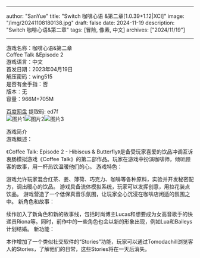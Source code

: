 
---
author: "SanYue"
title: "Switch 咖啡心语 &第二章[1.0.39+1.12|XCI]"
image: "/img/20241108180138.jpg"
draft: false
date: 2024-11-19
description: "Switch 咖啡心语&第二章"
tags: [冒险, 像素, 中文]
archives: ["2024/11/19"]

---

游戏名称：咖啡心语&第二章   
Coffee Talk &Episode 2     
游戏语言：中文  
首发日期：2023年04月19日  
解压密码：wing515  
是否有金手指：否  
版本：无   
容量：966M+705M

[百度网盘](https//pan.baidu.com/s/13-aduyxllKtggPHNo10InA) 提取码: ed7f  
![图片1](/img/0df12d6.jpg)![图片2](/img/d3efb5.jpg)![图片3](/img/1ad972.jpg)  

游戏简介  
游戏概述：

《Coffee Talk: Episode 2 - Hibiscus & Butterfly》是备受玩家喜爱的饮品冲调互诉衷肠模拟游戏《Coffee Talk》的第二部作品。玩家在游戏中扮演咖啡师，倾听顾客的故事，用一杯热饮温暖他们的心。
游戏特色：

游戏允许玩家混合红茶、姜、薄荷、巧克力、咖啡等各种原料，实验并开发秘密配方，调出暖心的饮品。
游戏具备流体模拟系统，玩家可以发挥创意，用拉花装点饮品。
游戏营造了一个低保真音乐氛围，让玩家全心沉浸在咖啡店闲适的氛围之中。
新角色和故事：

续作加入了新角色和新的故事线，包括时尚博主Lucas和想要成为女高音歌手的快递员Riona等。同时，前作中的一些角色也会以新的形象出现，例如Lua和Baileys计划结婚。
新功能：

本作增加了一个类似社交软件的“Stories”功能，玩家可以通过Tomodachill浏览客人的Stories，了解他们的日常，这些Stories将在一天后消失。
